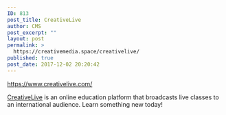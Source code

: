 ```yaml
---
ID: 813
post_title: CreativeLive
author: CMS
post_excerpt: ""
layout: post
permalink: >
  https://creativemedia.space/creativelive/
published: true
post_date: 2017-12-02 20:20:42
---
```

<p><a href="https://www.creativelive.com/">https://www.creativelive.com/</a></p>
<p><a href="https://www.creativelive.com/">CreativeLive</a> is an online education platform that broadcasts live classes to an international audience. Learn something new today!</p>

<!-- wp:paragraph -->
<p></p>
<!-- /wp:paragraph -->